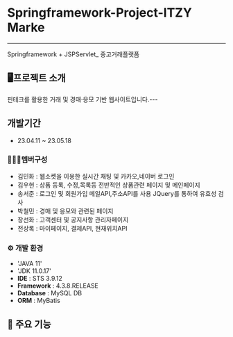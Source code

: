 # Springframework-Project-ITZY Marke
---
Springframework + JSPServlet_ 중고거래플랫폼

## 🖥️프로젝트 소개
핀테크를 활용한 거래 및 경매·응모 기반 웹사이트입니다.---
<br>

## 개발기간
* 23.04.11 ~ 23.05.18

### 🧑‍🤝‍🧑멤버구성
- 김민화 : 웹소켓을 이용한 실시간 채팅 및 카카오,네이버 로그인
- 김우현 : 상품 등록, 수정,목록등 전반적인 상품관련 페이지 및 메인페이지
- 송서준 : 로그인 및 회원가입 메일API,주소API를 사용 JQuery를 통하여 유효성 검사
- 박철민 : 경매 및 응모와 관련된 페이지
- 장선화 : 고객센터 및 공지사항 관리자페이지
- 전상록 : 마이페이지, 결제API, 현재위치API

### ⚙️ 개발 환경
- 'JAVA 11'
- 'JDK 11.0.17'
- **IDE** : STS 3.9.12
- **Framework** : 4.3.8.RELEASE
- **Database** : MySQL DB
- **ORM** : MyBatis

## 📌 주요 기능
 


